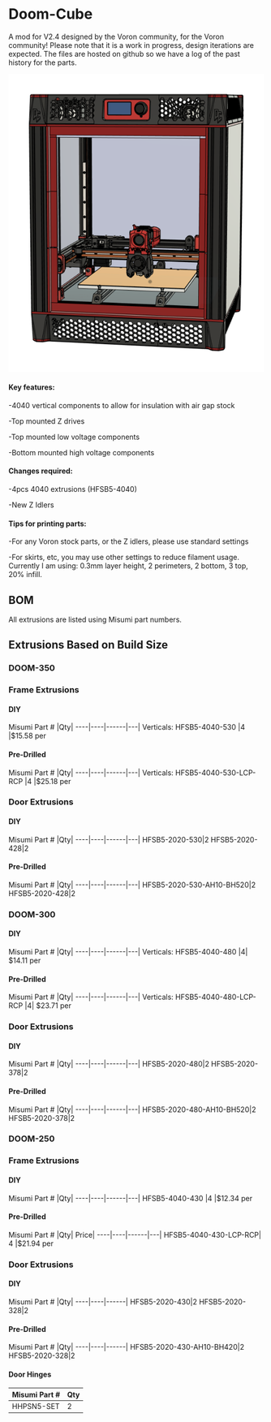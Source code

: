 # Doom-Cube
A mod for V2.4 designed by the Voron community, for the Voron community! Please note that it is a work in progress, design iterations are expected. The files are hosted on github so we have a log of the past history for the parts.

![image-20201221110435035](images/image-20201221110435035.png)

#### Key features:

-4040 vertical components to allow for insulation with air gap stock

-Top mounted Z drives

-Top mounted low voltage components

-Bottom mounted high voltage components



#### Changes required:

-4pcs 4040 extrusions (HFSB5-4040)

-New Z Idlers



#### Tips for printing parts:

-For any Voron stock parts, or the Z idlers, please use standard settings

-For skirts, etc, you may use other settings to reduce filament usage. Currently I am using: 0.3mm layer height, 2 perimeters, 2 bottom, 3 top, 20% infill. 

## BOM 
All extrusions are listed using Misumi part numbers.

## Extrusions Based on Build Size

### DOOM-350
### Frame Extrusions
#### DIY
Misumi Part #  |Qty|
----|----|------|---|
Verticals: HFSB5-4040-530 |4 |$15.58 per

#### Pre-Drilled
Misumi Part #  |Qty|
----|----|------|---|
Verticals: HFSB5-4040-530-LCP-RCP |4 |$25.18 per

### Door Extrusions

#### DIY
Misumi Part #  |Qty|
----|----|------|---|
HFSB5-2020-530|2
HFSB5-2020-428|2

#### Pre-Drilled
Misumi Part #  |Qty|
----|----|------|---|
HFSB5-2020-530-AH10-BH520|2
HFSB5-2020-428|2

### DOOM-300
#### DIY
Misumi Part #  |Qty|
----|----|------|---|
Verticals: HFSB5-4040-480 |4| $14.11 per
#### Pre-Drilled
Misumi Part #  |Qty|
----|----|------|---|
Verticals: HFSB5-4040-480-LCP-RCP |4| $23.71 per
### Door Extrusions
#### DIY
Misumi Part #  |Qty|
----|----|------|---|
HFSB5-2020-480|2
HFSB5-2020-378|2
#### Pre-Drilled
Misumi Part #  |Qty|
----|----|------|---|
HFSB5-2020-480-AH10-BH520|2
HFSB5-2020-378|2

### DOOM-250
### Frame Extrusions
#### DIY
Misumi Part #  |Qty|
----|----|------|---|
HFSB5-4040-430 |4 |$12.34 per

#### Pre-Drilled
Misumi Part #  |Qty| Price|
----|----|------|---|
HFSB5-4040-430-LCP-RCP| 4 |$21.94 per

### Door Extrusions

#### DIY
Misumi Part #  |Qty| 
----|----|------|
HFSB5-2020-430|2
HFSB5-2020-328|2

#### Pre-Drilled

Misumi Part #  |Qty| 
----|----|------|
HFSB5-2020-430-AH10-BH420|2
HFSB5-2020-328|2

#### Door Hinges

|Misumi Part #  |Qty|
------|---|
HHPSN5-SET|2|
